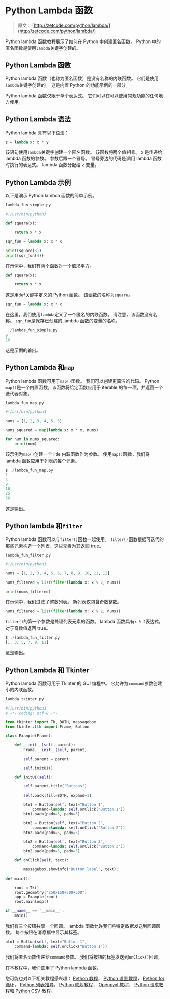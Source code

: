 # Python Lambda 函数

> 原文： [http://zetcode.com/python/lambda/](http://zetcode.com/python/lambda/)

Python lambda 函数教程展示了如何在 Python 中创建匿名函数。 Python 中的匿名函数是使用`lambda`关键字创建的。

## Python Lambda 函数

Python lambda 函数（也称为匿名函数）是没有名称的内联函数。 它们是使用`lambda`关键字创建的。 这是内置 Python 的功能示例的一部分。

Python lambda 函数仅限于单个表达式。 它们可以在可以使用常规功能的任何地方使用。

## Python Lambda 语法

Python lambda 具有以下语法：

```py
z = lambda x: x * y

```

该语句使用`lambda`关键字创建一个匿名函数。 该函数将两个值相乘。 x 是传递给 lambda 函数的参数。 参数后跟一个冒号。 冒号旁边的代码是调用 lambda 函数时执行的表达式。 lambda 函数分配给 z 变量。

## Python Lambda 示例

以下是演示 Python lambda 函数的简单示例。

`lambda_fun_simple.py`

```py
#!/usr/bin/python3

def square(x):

    return x * x

sqr_fun = lambda x: x * x

print(square(3))
print(sqr_fun(4))

```

在示例中，我们有两个函数对一个值求平方。

```py
def square(x):

    return x * x

```

这是用`def`关键字定义的 Python 函数。 该函数的名称为`square`。

```py
sqr_fun = lambda x: x * x

```

在这里，我们使用`lambda`定义了一个匿名的内联函数。 请注意，该函数没有名称。 `sqr_fun`是保存已创建的 lambda 函数的变量的名称。

```py
 ./lambda_fun_simple.py 
9
16

```

这是示例的输出。

## Python Lambda 和`map`

Python lambda 函数可用于`map()`函数。 我们可以创建更简洁的代码。 Python `map()`是一个内置函数，该函数将给定函数应用于 iterable 的每一项，并返回一个迭代器对象。

`lambda_fun_map.py`

```py
#!/usr/bin/python3

nums = [1, 2, 3, 4, 5, 6]

nums_squared = map(lambda x: x * x, nums)

for num in nums_squared:
    print(num)

```

该示例为`map()`创建一个 litle 内联函数作为参数。 使用`map()`函数，我们将 lambda 函数应用于列表的每个元素。

```py
$ ./lambda_fun_map.py 
1
4
9
16
25
36

```

这是输出。

## Python lambda 和`filter`

Python lambda 函数可以与`filter()`函数一起使用。 `filter()`函数根据可迭代的那些元素构造一个列表，这些元素为其返回 true。

`lambda_fun_filter.py`

```py
#!/usr/bin/python3

nums = [1, 2, 3, 4, 5, 6, 7, 8, 9, 10, 11, 12]

nums_filtered = list(filter(lambda x: x % 2, nums))

print(nums_filtered)

```

在示例中，我们过滤了整数列表。 新列表仅包含奇数整数。

```py
nums_filtered = list(filter(lambda x: x % 2, nums))

```

`filter()`的第一个参数是处理列表元素的函数。 lambda 函数具有`x % 2`表达式，对于奇数值返回 true。

```py
$ ./lambda_fun_filter.py 
[1, 3, 5, 7, 9, 11]

```

这是输出。

## Python Lambda 和 Tkinter

Python lambda 函数可用于 Tkinter 的 GUI 编程中。 它允许为`command`参数创建小的内联函数。

```py
lambda_tkinter.py
```

```py
#!/usr/bin/python3
# -*- coding: utf-8 -*-

from tkinter import Tk, BOTH, messagebox
from tkinter.ttk import Frame, Button

class Example(Frame):

    def __init__(self, parent):
        Frame.__init__(self, parent)   

        self.parent = parent

        self.initUI()

    def initUI(self):

        self.parent.title("Buttons")

        self.pack(fill=BOTH, expand=1)

        btn1 = Button(self, text="Button 1",
            command=lambda: self.onClick("Button 1"))
        btn1.pack(padx=5, pady=5)

        btn2 = Button(self, text="Button 2",
            command=lambda: self.onClick("Button 2"))
        btn2.pack(padx=5, pady=5)

        btn2 = Button(self, text="Button 3",
            command=lambda: self.onClick("Button 3"))
        btn2.pack(padx=5, pady=5)   

    def onClick(self, text):

        messagebox.showinfo("Button label", text);

def main():

    root = Tk()
    root.geometry("250x150+300+300")
    app = Example(root)
    root.mainloop()  

if __name__ == '__main__':
    main()  

```

我们有三个按钮共享一个回调。 lambda 函数允许我们将特定数据发送到回调函数。 每个按钮在消息框中显示其标签。

```py
btn1 = Button(self, text="Button 1",
    command=lambda: self.onClick("Button 1"))

```

我们将匿名函数传递给`command`参数。 我们将按钮的标签发送到`onClick()`回调。

在本教程中，我们使用了 Python lambda 函数。

您可能也对以下相关教程感兴趣： [Python 教程](/lang/python/)， [Python 设置教程](/python/set/)， [Python for 循环](/python/forloop/)， [Python 列表推导](/articles/pythonlistcomprehensions/)， [Python 映射教程](/python/map/)， [Openpyxl 教程](/articles/openpyxl/)， [Python 请求教程](/web/pythonrequests/)和 [Python CSV 教程](/python/csv/)。